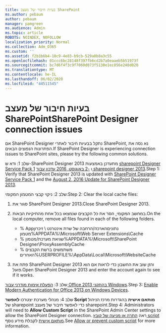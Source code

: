 ```yaml
---
title: בעיות חיבור של מעצב SharePoint
ms.author: pebaum
author: pebaum
manager: pamgreen
ms.audience: Admin
ms.topic: article
ROBOTS: NOINDEX, NOFOLLOW
localization_priority: Normal
ms.collection: Adm_O365
ms.custom: ''
ms.assetid: f2b1b6b4-10c9-4e83-b9cb-529a0b8a3c55
ms.openlocfilehash: 01ccc6bc28148f397fb6cd2b7a0eaaeb5b51973f
ms.sourcegitcommit: bc7d6f4f3c9f7060d073f5130e1ec856e248d020
ms.translationtype: MT
ms.contentlocale: he-IL
ms.lasthandoff: 06/02/2020
ms.locfileid: "44511545"
---
```

# <a name="sharepoint-designer-connection-issues"></a><span data-ttu-id="513c0-102">בעיות חיבור של מעצב SharePoint</span><span class="sxs-lookup"><span data-stu-id="513c0-102">SharePoint Designer connection issues</span></span> 

<span data-ttu-id="513c0-103">אם SharePoint Designer נתקל בבעיות חיבור לאתרי SharePoint, נא נסה את הפתרונות הנפוצים הבאים.</span><span class="sxs-lookup"><span data-stu-id="513c0-103">If SharePoint Designer is experiencing connection issues to SharePoint sites, please try the following common solutions.</span></span>

<span data-ttu-id="513c0-104">שלב 1: ודא ש-SharePoint Designer 2013 מתעדכן באמצעות [sharepoint Designer Service Pack 1](https://support.microsoft.com/help/2817441/description-of-microsoft-sharepoint-designer-2013-service-pack-1-sp1) ו [-2 באוגוסט, 2016 עדכון עבור sharepoint designer 2013](https://support.microsoft.com/help/3114721/august-2-2016-update-for-sharepoint-designer-2013-kb3114721).</span><span class="sxs-lookup"><span data-stu-id="513c0-104">Step 1: Verify that SharePoint Designer 2013 is updated with [SharePoint Designer Service Pack 1](https://support.microsoft.com/help/2817441/description-of-microsoft-sharepoint-designer-2013-service-pack-1-sp1) and the [August 2, 2016 Update for SharePoint Designer 2013](https://support.microsoft.com/help/3114721/august-2-2016-update-for-sharepoint-designer-2013-kb3114721).</span></span>



<span data-ttu-id="513c0-105">שלב 2: ניקוי קבצי המטמון המקומי:</span><span class="sxs-lookup"><span data-stu-id="513c0-105">Step 2: Clear the local cache files:</span></span>

1. <span data-ttu-id="513c0-106">סגור את SharePoint Designer 2013.</span><span class="sxs-lookup"><span data-stu-id="513c0-106">Close SharePoint Designer 2013.</span></span>

2. <span data-ttu-id="513c0-107">במחשב המקומי, הסר את כל הקבצים שנמצאו בכל אחת מהתיקיות הבאות.</span><span class="sxs-lookup"><span data-stu-id="513c0-107">On the local computer, remove all files found in each of the following folders.</span></span>

    - <span data-ttu-id="513c0-108">% Appנתוניםהארכה/הרחבה של שרת אינטרנט \ זיכרון מטמון</span><span class="sxs-lookup"><span data-stu-id="513c0-108">%APPDATA%\Microsoft\Web Server Extensions\Cache</span></span>
    - <span data-ttu-id="513c0-109">% שגיאת מערכת/מטמון</span><span class="sxs-lookup"><span data-stu-id="513c0-109">%APPDATA%\Microsoft\SharePoint Designer\ProxyAssemblyCache</span></span>
    - <span data-ttu-id="513c0-110">% משתמשים ברשת הקבצים האחרים</span><span class="sxs-lookup"><span data-stu-id="513c0-110">%USERPROFILE%\AppData\Local\Microsoft\WebsiteCache</span></span>

3. <span data-ttu-id="513c0-111">פתח את SharePoint Designer 2013 והזן שוב את החשבון כדי לראות אם הוא פועל.</span><span class="sxs-lookup"><span data-stu-id="513c0-111">Open SharePoint Designer 2013 and enter the account again to see if it works.</span></span>

<span data-ttu-id="513c0-112">שלב 3: [הפעלת אימות מודרני עבור Office 2013 בהתקני Windows](https://docs.microsoft.com/microsoft-365/admin/security-and-compliance/enable-modern-authentication).</span><span class="sxs-lookup"><span data-stu-id="513c0-112">Step 3: [Enable Modern Authentication for Office 2013 on Windows Devices](https://docs.microsoft.com/microsoft-365/admin/security-and-compliance/enable-modern-authentication).</span></span>

<span data-ttu-id="513c0-113">שלב 4: מנהלי מערכת יצטרכו **לאפשר Script מותאם אישית** בהגדרות מרכז הניהול של sharepoint כדי לאפשר חיבור של מעצב sharepoint.</span><span class="sxs-lookup"><span data-stu-id="513c0-113">Step 4: Administrators will need to **Allow Custom Script** in the SharePoint Admin Center settings to allow the SharePoint Designer connection.</span></span> <span data-ttu-id="513c0-114">ראה [התרה או מניעה של קובץ script מותאם אישית](https://docs.microsoft.com/sharepoint/allow-or-prevent-custom-script) לקבלת מידע נוסף.</span><span class="sxs-lookup"><span data-stu-id="513c0-114">See [Allow or prevent custom script](https://docs.microsoft.com/sharepoint/allow-or-prevent-custom-script) for more information.</span></span>


